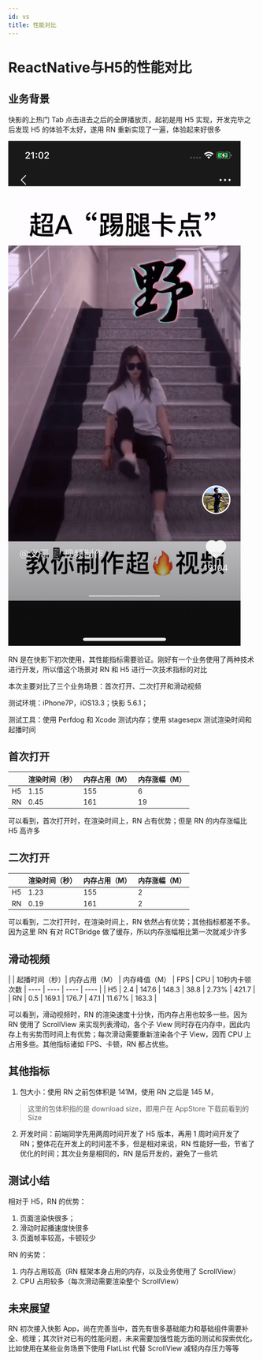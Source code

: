 ```yaml
---
id: vs
title: 性能对比
---
```


# ReactNative与H5的性能对比

## 业务背景
快影的上热门 Tab 点击进去之后的全屏播放页，起初是用 H5 实现，开发完毕之后发现 H5 的体验不太好，遂用 RN 重新实现了一遍，体验起来好很多

![](../static/img/popular.png)

RN 是在快影下初次使用，其性能指标需要验证。刚好有一个业务使用了两种技术进行开发，所以借这个场景对 RN 和 H5 进行一次技术指标的对比


本次主要对比了三个业务场景：首次打开、二次打开和滑动视频

测试环境：iPhone7P，iOS13.3；快影 5.6.1；

测试工具：使用 Perfdog 和 Xcode  测试内存；使用 stagesepx 测试渲染时间和起播时间

## 首次打开

|     | 渲染时间（秒）| 内存占用（M） | 内存涨幅（M）
|  ----  | ----  |  ----  | ----  |
| H5  | 1.15 | 155 | 6 | 
| RN  | 0.45 | 161 | 19 |

可以看到，首次打开时，在渲染时间上，RN 占有优势；但是 RN 的内存涨幅比 H5 高许多

## 二次打开
|     | 渲染时间（秒）| 内存占用（M） | 内存涨幅（M）
|  ----  | ----  |  ----  | ----  |
| H5  | 1.23 | 155 | 2 | 
| RN  | 0.19 | 161 | 2 |


可以看到，二次打开时，在渲染时间上，RN 依然占有优势；其他指标都差不多。因为这里 RN 有对 RCTBridge 做了缓存，所以内存涨幅相比第一次就减少许多


## 滑动视频

|     | 起播时间（秒）| 内存占用（M） | 内存峰值（M） | FPS | CPU | 10秒内卡顿次数
|  ----  | ----  |  ----  | ----  |
| H5  | 2.4 | 147.6 | 148.3 | 38.8 | 2.73% | 421.7 |
| RN  | 0.5 | 169.1 | 176.7 | 47.1 | 11.67% | 163.3 |


可以看到，滑动视频时，RN 的渲染速度十分快，而内存占用也较多一些。因为 RN 使用了 ScrollView 来实现列表滑动，各个子 View 同时存在内存中，因此内存上有劣势而时间上有优势；每次滑动需要重新渲染各个子 View，因而 CPU 上占用多些。其他指标诸如 FPS、卡顿，RN 都占优些。


## 其他指标
1. 包大小：使用 RN 之前包体积是 141M，使用 RN 之后是 145 M，

> 这里的包体积指的是 download size，即用户在 AppStore 下载前看到的 Size

2. 开发时间：前端同学先用两周时间开发了 H5 版本，再用 1 周时间开发了 RN；整体花在开发上的时间差不多，但是相对来说，RN 性能好一些，节省了优化的时间；其次业务是相同的，RN 是后开发的，避免了一些坑

## 测试小结
相对于 H5，RN 的优势：

1. 页面渲染快很多；
2. 滑动时起播速度快很多 
3. 页面帧率较高，卡顿较少

RN 的劣势：

1. 内存占用较高（RN 框架本身占用的内存，以及业务使用了 ScrollView）
2. CPU 占用较多（每次滑动需要渲染整个 ScrollView）

## 未来展望
RN 初次接入快影 App，尚在完善当中，首先有很多基础能力和基础组件需要补全、梳理；其次针对已有的性能问题，未来需要加强性能方面的测试和探索优化，比如使用在某些业务场景下使用 FlatList 代替 ScrollView 减轻内存压力等等




